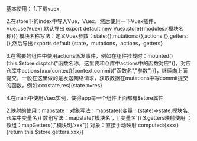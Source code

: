 基本使用：
  1.下载vuex
  
  2.在store下的index中导入Vue，Vuex，然后使用一下Vuex插件，Vue.use(Vuex),默认导出
  export default new Vuex.store({modules:{模块名称}})
  模块名称写法：定义Vuex参数：state:{},mutations:{},actions:{},getters:{},然后导出
  rxports default {state，mutations，actions，getters}

  3.在需要的组件中使用actions派发事件，例如在组件挂载时：mounted(){this.$store.disptch("函数名称，这里要和仓库中actions中的函数对应")}，对应仓库中actions{xxx(context){context.commit("函数名","参数")}}，继续向上面提交，一般在这里做的是发送网络请求，获取数据在mutations中写commit提交的函数，例如xxx(state,res){state.x=res}

  4.在main中使用Vuex实例，使得app每一个组件上面都有$store属性

2.映射的使用：mapstate：对象写法：mapstate({变量：(state)=>state.模块名.仓库中变量名})
                      数组写法：mapstate('模块名'，['变量名'])
3.getters映射使用 ：数组：mapGetters(["模块明/xxx"])
                    对象：直接手动映射 computed:{xxx(){return this.$store.getters.xxx}}                     